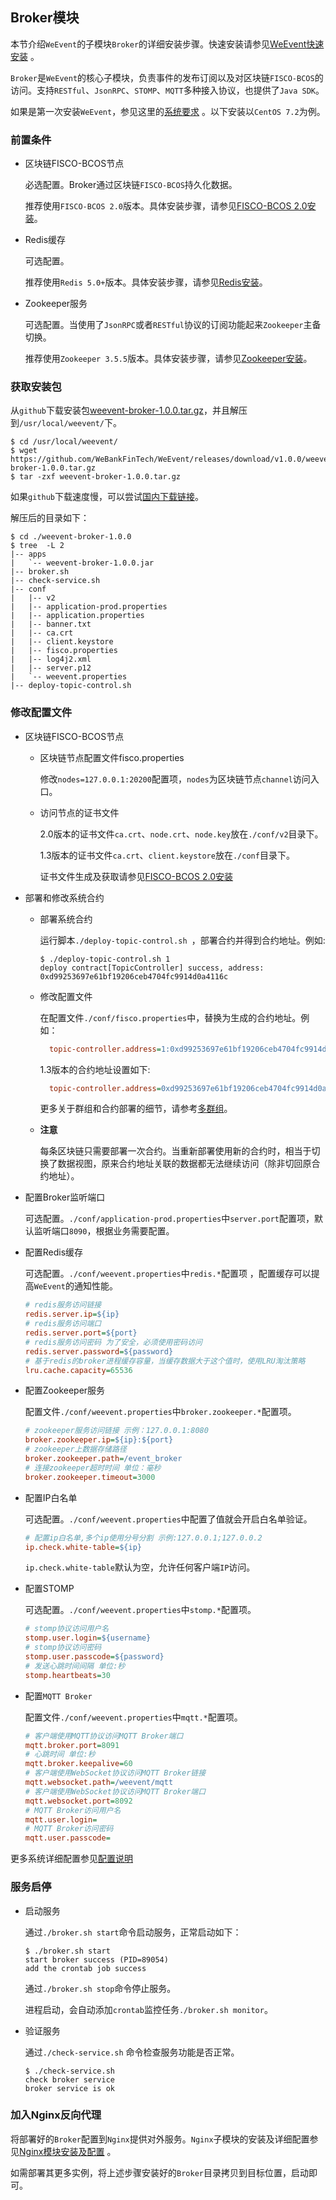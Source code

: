 ## Broker模块

本节介绍`WeEvent`的子模块`Broker`的详细安装步骤。快速安装请参见[WeEvent快速安装](../quickinstall.html) 。

`Broker`是`WeEvent`的核心子模块，负责事件的发布订阅以及对区块链`FISCO-BCOS`的访问。支持`RESTful`、`JsonRPC`、`STOMP`、`MQTT`多种接入协议，也提供了`Java SDK`。

如果是第一次安装`WeEvent`，参见这里的[系统要求](../environment.html) 。以下安装以`CentOS 7.2`为例。

### 前置条件

- 区块链FISCO-BCOS节点

   必选配置。Broker通过区块链`FISCO-BCOS`持久化数据。

   推荐使用`FISCO-BCOS 2.0`版本。具体安装步骤，请参见[FISCO-BCOS 2.0安装](https://fisco-bcos-documentation.readthedocs.io/zh_CN/release-2.0/docs/installation.html)。

- Redis缓存

  可选配置。

  推荐使用`Redis 5.0+`版本。具体安装步骤，请参见[Redis安装](https://redis.io/download)。

- Zookeeper服务

  可选配置。当使用了`JsonRPC`或者`RESTful`协议的订阅功能起来`Zookeeper`主备切换。

  推荐使用`Zookeeper 3.5.5`版本。具体安装步骤，请参见[Zookeeper安装](http://zookeeper.apache.org/doc/r3.4.13/zookeeperStarted.html)。


### 获取安装包

从`github`下载安装包[weevent-broker-1.0.0.tar.gz](https://github.com/WeBankFinTech/WeEvent/releases/download/v1.0.0/weevent-broker-1.0.0.tar.gz)，并且解压到`/usr/local/weevent/`下。

``` shell
$ cd /usr/local/weevent/
$ wget https://github.com/WeBankFinTech/WeEvent/releases/download/v1.0.0/weevent-broker-1.0.0.tar.gz
$ tar -zxf weevent-broker-1.0.0.tar.gz
```
如果`github`下载速度慢，可以尝试[国内下载链接](https://www.fisco.com.cn/cdn/weevent/download/releases/v1.0.0/weevent-broker-1.0.0.tar.gz)。

解压后的目录如下：

```
$ cd ./weevent-broker-1.0.0
$ tree  -L 2
|-- apps
|   `-- weevent-broker-1.0.0.jar
|-- broker.sh
|-- check-service.sh
|-- conf
|   |-- v2
|   |-- application-prod.properties
|   |-- application.properties
|   |-- banner.txt
|   |-- ca.crt
|   |-- client.keystore
|   |-- fisco.properties
|   |-- log4j2.xml
|   |-- server.p12
|   `-- weevent.properties
|-- deploy-topic-control.sh
```

### 修改配置文件
- 区块链FISCO-BCOS节点

  - 区块链节点配置文件fisco.properties

    修改`nodes=127.0.0.1:20200`配置项，`nodes`为区块链节点`channel`访问入口。

  - 访问节点的证书文件

    2.0版本的证书文件`ca.crt`、`node.crt`、`node.key`放在`./conf/v2`目录下。

    1.3版本的证书文件`ca.crt`、`client.keystore`放在`./conf`目录下。

    证书文件生成及获取请参见[FISCO-BCOS 2.0安装](https://fisco-bcos-documentation.readthedocs.io/zh_CN/release-2.0/docs/installation.html)

- 部署和修改系统合约

  - 部署系统合约  

    运行脚本`./deploy-topic-control.sh `，部署合约并得到合约地址。例如:

    ```shell
    $ ./deploy-topic-control.sh 1
    deploy contract[TopicController] success, address: 0xd99253697e61bf19206ceb4704fc9914d0a4116c
    ```
    
  - 修改配置文件
  
      在配置文件`./conf/fisco.properties`中，替换为生成的合约地址。例如：
  
    ```ini
      topic-controller.address=1:0xd99253697e61bf19206ceb4704fc9914d0a4116c;
    ```
    
      1.3版本的合约地址设置如下:
  
    ```ini
      topic-controller.address=0xd99253697e61bf19206ceb4704fc9914d0a4116c
    ```
    
    更多关于群组和合约部署的细节，请参考[多群组](../../advanced/group.html)。
    
  -  **注意**
    
        每条区块链只需要部署一次合约。当重新部署使用新的合约时，相当于切换了数据视图，原来合约地址关联的数据都无法继续访问（除非切回原合约地址）。  
  
- 配置Broker监听端口

  可选配置。`./conf/application-prod.properties`中`server.port`配置项，默认监听端口`8090`，根据业务需要配置。
  
- 配置Redis缓存

  可选配置。`./conf/weevent.properties`中`redis.*`配置项 ，配置缓存可以提高`WeEvent`的通知性能。

  ```ini
  # redis服务访问链接
  redis.server.ip=${ip}
  # redis服务访问端口
  redis.server.port=${port}
  # redis服务访问密码 为了安全，必须使用密码访问
  redis.server.password=${password}
  # 基于redis的broker进程缓存容量，当缓存数据大于这个值时，使用LRU淘汰策略
  lru.cache.capacity=65536
  ```
  
- 配置Zookeeper服务

  配置文件`./conf/weevent.properties`中`broker.zookeeper.*`配置项。

  ```ini
  # zookeeper服务访问链接 示例：127.0.0.1:8080
  broker.zookeeper.ip=${ip}:${port}
  # zookeeper上数据存储路径
  broker.zookeeper.path=/event_broker
  # 连接zookeeper超时时间 单位：毫秒
  broker.zookeeper.timeout=3000
  ```
  
- 配置IP白名单

  可选配置。`./conf/weevent.properties`中配置了值就会开启白名单验证。

  ```ini
  # 配置ip白名单,多个ip使用分号分割 示例:127.0.0.1;127.0.0.2
  ip.check.white-table=${ip}
  ```

  `ip.check.white-table`默认为空，允许任何客户端`IP`访问。

- 配置STOMP

  可选配置。`./conf/weevent.properties`中`stomp.*`配置项。

  ```ini
  # stomp协议访问用户名
  stomp.user.login=${username}
  # stomp协议访问密码
  stomp.user.passcode=${password}
  # 发送心跳时间间隔 单位:秒
  stomp.heartbeats=30
  ```
  
- 配置`MQTT Broker`

  配置文件`./conf/weevent.properties`中`mqtt.*`配置项。

  ```ini
  # 客户端使用MQTT协议访问MQTT Broker端口
  mqtt.broker.port=8091
  # 心跳时间 单位:秒
  mqtt.broker.keepalive=60
  # 客户端使用WebSocket协议访问MQTT Broker链接
  mqtt.websocket.path=/weevent/mqtt
  # 客户端使用WebSocket协议访问MQTT Broker端口
  mqtt.websocket.port=8092
  # MQTT Broker访问用户名
  mqtt.user.login=
  # MQTT Broker访问密码
  mqtt.user.passcode=
  ```
  

更多系统详细配置参见[配置说明](../property.html)

### 服务启停

- 启动服务

  通过`./broker.sh start`命令启动服务，正常启动如下：

  ```shell
  $ ./broker.sh start
  start broker success (PID=89054)
  add the crontab job success
  ```

  通过`./broker.sh stop`命令停止服务。

  进程启动，会自动添加`crontab`监控任务`./broker.sh monitor`。

- 验证服务

  通过`./check-service.sh` 命令检查服务功能是否正常。

  ```shell
  $ ./check-service.sh
  check broker service
  broker service is ok
  ```

### 加入Nginx反向代理

将部署好的`Broker`配置到`Nginx`提供对外服务。`Nginx`子模块的安装及详细配置参见[Nginx模块安装及配置](./nginx.html) 。

如需部署其更多实例，将上述步骤安装好的`Broker`目录拷贝到目标位置，启动即可。

